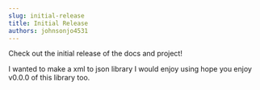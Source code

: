 ```yaml
---
slug: initial-release
title: Initial Release
authors: johnsonjo4531
---
```


Check out the initial release of the docs and project!

I wanted to make a xml to json library I would enjoy using hope you enjoy v0.0.0 of this library too.

<!-- truncate -->
